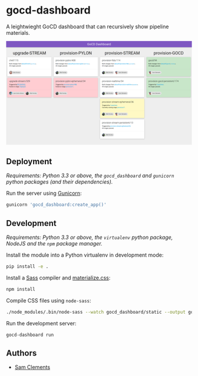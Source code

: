 gocd-dashboard
==============

A leightwieght GoCD dashboard that can recursively show pipeline materials. 

![Screenshot](docs/screenshot.png)

Deployment
----------

_Requirements: Python 3.3 or above, the `gocd_dashboard` and `gunicorn`
python packages (and their dependencies)._

Run the server using [Gunicorn]:

```bash
gunicorn 'gocd_dashboard:create_app()'
```

Development
-----------

_Requirements: Python 3.3 or above, the `virtualenv` python package, NodeJS
and the `npm` package manager._

Install the module into a Python virtualenv in development mode:

```bash
pip install -e .
```

Install a [Sass] compiler and [materialize.css]:

```bash
npm install
```

Compile CSS files using `node-sass`:

```bash
./node_modules/.bin/node-sass --watch gocd_dashboard/static --output gocd_dashboard/static
```

Run the development server:

```bash
gocd-dashboard run
```

Authors
-------

- [Sam Clements]

[Gunicorn]: http://gunicorn.org/
[Sam Clements]: https://github.com/borntyping/
[Sass]: http://sass-lang.com/
[materialize.css]: http://materializecss.com/
